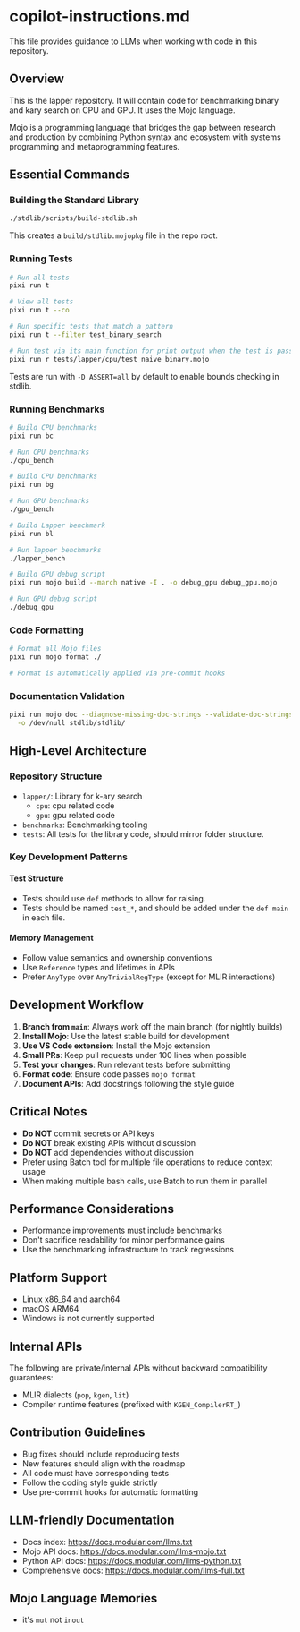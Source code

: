 # copilot-instructions.md

This file provides guidance to LLMs when working with code in this repository.

## Overview

This is the lapper repository. It will contain code for benchmarking binary
and kary search on CPU and GPU. It uses the Mojo language.

Mojo is a programming language that bridges the gap between research and production
by combining Python syntax and ecosystem with systems programming and metaprogramming
features.

## Essential Commands

### Building the Standard Library

```bash
./stdlib/scripts/build-stdlib.sh
```

This creates a `build/stdlib.mojopkg` file in the repo root.

### Running Tests

```bash
# Run all tests
pixi run t

# View all tests
pixi run t --co

# Run specific tests that match a pattern
pixi run t --filter test_binary_search

# Run test via its main function for print output when the test is passing
pixi run r tests/lapper/cpu/test_naive_binary.mojo
```

Tests are run with `-D ASSERT=all` by default to enable bounds checking in stdlib.

### Running Benchmarks

```bash
# Build CPU benchmarks
pixi run bc

# Run CPU benchmarks
./cpu_bench

# Build CPU benchmarks
pixi run bg

# Run GPU benchmarks
./gpu_bench

# Build Lapper benchmark
pixi run bl

# Run lapper benchmarks
./lapper_bench

# Build GPU debug script
pixi run mojo build --march native -I . -o debug_gpu debug_gpu.mojo

# Run GPU debug script
./debug_gpu
```

### Code Formatting

```bash
# Format all Mojo files
pixi run mojo format ./

# Format is automatically applied via pre-commit hooks
```

### Documentation Validation

```bash
pixi run mojo doc --diagnose-missing-doc-strings --validate-doc-strings \
  -o /dev/null stdlib/stdlib/
```

## High-Level Architecture

### Repository Structure

- `lapper/`: Library for k-ary search
    - `cpu`: cpu related code
    - `gpu`: gpu related code
- `benchmarks`: Benchmarking tooling
- `tests`: All tests for the library code, should mirror folder structure.

### Key Development Patterns

#### Test Structure

- Tests should use `def` methods to allow for raising.
- Tests should be named `test_*`, and should be added under the `def main` in each file.

#### Memory Management

- Follow value semantics and ownership conventions
- Use `Reference` types and lifetimes in APIs
- Prefer `AnyType` over `AnyTrivialRegType` (except for MLIR interactions)

## Development Workflow

1. **Branch from `main`**: Always work off the main branch (for nightly builds)
2. **Install Mojo**: Use the latest stable build for development
3. **Use VS Code extension**: Install the Mojo extension
4. **Small PRs**: Keep pull requests under 100 lines when possible
5. **Test your changes**: Run relevant tests before submitting
6. **Format code**: Ensure code passes `mojo format`
7. **Document APIs**: Add docstrings following the style guide

## Critical Notes

- **Do NOT** commit secrets or API keys
- **Do NOT** break existing APIs without discussion
- **Do NOT** add dependencies without discussion
- Prefer using Batch tool for multiple file operations to reduce context usage
- When making multiple bash calls, use Batch to run them in parallel

## Performance Considerations

- Performance improvements must include benchmarks
- Don't sacrifice readability for minor performance gains
- Use the benchmarking infrastructure to track regressions

## Platform Support

- Linux x86_64 and aarch64
- macOS ARM64
- Windows is not currently supported

## Internal APIs

The following are private/internal APIs without backward compatibility
guarantees:

- MLIR dialects (`pop`, `kgen`, `lit`)
- Compiler runtime features (prefixed with `KGEN_CompilerRT_`)

## Contribution Guidelines

- Bug fixes should include reproducing tests
- New features should align with the roadmap
- All code must have corresponding tests
- Follow the coding style guide strictly
- Use pre-commit hooks for automatic formatting

## LLM-friendly Documentation

- Docs index: <https://docs.modular.com/llms.txt>
- Mojo API docs: <https://docs.modular.com/llms-mojo.txt>
- Python API docs: <https://docs.modular.com/llms-python.txt>
- Comprehensive docs: <https://docs.modular.com/llms-full.txt>

## Mojo Language Memories

- it's `mut` not `inout`